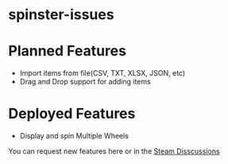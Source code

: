# spinster-issues

# Planned Features

 * Import items from file(CSV, TXT, XLSX, JSON, etc)
 * Drag and Drop support for adding items

# Deployed Features

 * Display and spin Multiple Wheels


You can request new features here or in the [Steam Disscussions](https://steamcommunity.com/app/3764370/discussions/0/601914224408780241/)
